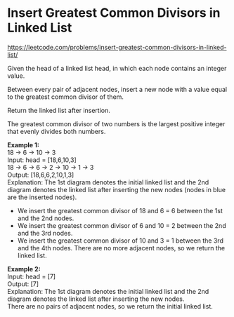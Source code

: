 # Insert Greatest Common Divisors in Linked List
https://leetcode.com/problems/insert-greatest-common-divisors-in-linked-list/

Given the head of a linked list head, in which each node contains an integer value.

Between every pair of adjacent nodes, insert a new node with a value equal to the greatest common divisor of them.

Return the linked list after insertion.

The greatest common divisor of two numbers is the largest positive integer that evenly divides both numbers.

<b>Example 1:</b>\
18 &rarr; 6 &rarr; 10 &rarr; 3\
Input: head = [18,6,10,3]\
18 &rarr; 6 &rarr; 6 &rarr; 2 &rarr; 10 &rarr; 1 &rarr; 3\
Output: [18,6,6,2,10,1,3]\
Explanation: The 1st diagram denotes the initial linked list and the 2nd diagram denotes the linked list after inserting the new nodes (nodes in blue are the inserted nodes).
- We insert the greatest common divisor of 18 and 6 = 6 between the 1st and the 2nd nodes.
- We insert the greatest common divisor of 6 and 10 = 2 between the 2nd and the 3rd nodes.
- We insert the greatest common divisor of 10 and 3 = 1 between the 3rd and the 4th nodes.
There are no more adjacent nodes, so we return the linked list.

<b>Example 2:</b>\
Input: head = [7]\
Output: [7]\
Explanation: The 1st diagram denotes the initial linked list and the 2nd diagram denotes the linked list after inserting the new nodes.\
There are no pairs of adjacent nodes, so we return the initial linked list.
